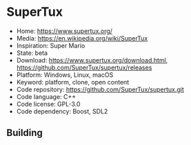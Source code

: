 # SuperTux

- Home: https://www.supertux.org/
- Media: https://en.wikipedia.org/wiki/SuperTux
- Inspiration: Super Mario
- State: beta
- Download: https://www.supertux.org/download.html, https://github.com/SuperTux/supertux/releases
- Platform: Windows, Linux, macOS
- Keyword: platform, clone, open content
- Code repository: https://github.com/SuperTux/supertux.git
- Code language: C++
- Code license: GPL-3.0
- Code dependency: Boost, SDL2

## Building
